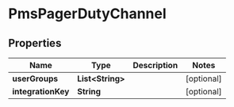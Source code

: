 # PmsPagerDutyChannel

## Properties
Name | Type | Description | Notes
------------ | ------------- | ------------- | -------------
**userGroups** | **List&lt;String&gt;** |  |  [optional]
**integrationKey** | **String** |  |  [optional]
